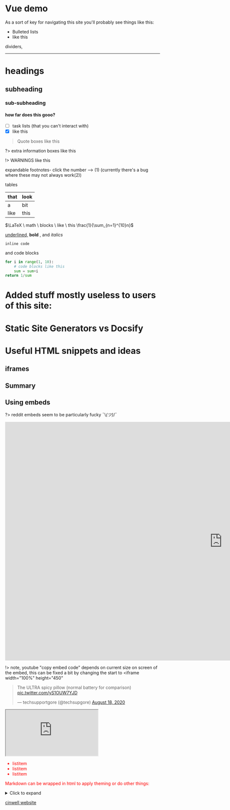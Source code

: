 # Vue demo


As a sort of key for navigating this site you'll probably see things like this:

* Bulleted lists
* like this

dividers,

---

# headings

## subheading

### sub-subheading

#### how far does this gooo?

- [ ] task lists (that you can't interact with)
- [x] like this

> Quote boxes like this

?> extra information boxes like this

!> WARNINGS like this

expandable footnotes- click the number --> <a class="ptr">(1)</a>
(currently there's a bug where these may not always work<a class="ptr">(2)</a>)


<ol hidden id="footnotes">
    <li>Like This</li>
    <li>From what I can tell this bug is related to the white space in the document around the hidden html element that this text is contained in</li>
</ol>



tables

| that | look |
| ---- | ---- |
| a    | bit  |
| like | this |

$\LaTeX \ math \ blocks \ like \ this \frac{1}{\sum_{n=1}^{10}n}$

<u>underlined,</u> **bold** , and *italics*

`inline code`

and code blocks

```python
for i in range(1, 10):
	# code blocks like this
	sum = sum+i
return 1/sum
```









# Added stuff mostly useless to users of this site:

# Static Site Generators vs Docsify

# Useful HTML snippets and ideas

## iframes

## Summary

## Using embeds

?> reddit embeds seem to be particularly fucky ¯\\_(ツ)_/¯



<iframe width="1411" height="776" src="https://www.youtube.com/embed/z2v1ok6qlr8?list=PL5cGwrD7cv8jd0PSN2E8pFD97H3R5aQwN" frameborder="0" allow="accelerometer; autoplay; encrypted-media; gyroscope; picture-in-picture" allowfullscreen></iframe>

!> note, youtube "copy embed code" depends on current size on screen of the embed, this can be fixed a bit by changing the start to <iframe width="100%" height="450"


<blockquote class="twitter-tweet"><p lang="en" dir="ltr">The ULTRA spicy pillow (normal battery for comparison) <a href="https://t.co/yS1OUW7YJD">pic.twitter.com/yS1OUW7YJD</a></p>&mdash; techsupportgore (@techsupgore) <a href="https://twitter.com/techsupgore/status/1295762626899775488?ref_src=twsrc%5Etfw">August 18, 2020</a></blockquote> <script async src="https://platform.twitter.com/widgets.js" charset="utf-8"></script>

<iframe src="https://en.wikipedia.org/wiki/Webring" title="Basic iframe test, vcv"></iframe>



<div style='color: red'>

- listitem
- listitem
- listitem

Markdown can be wrapped in html to apply theming or do other things:

</div>


<details>
<summary>Click to expand</summary>

- Abc
- Abc

</details>



[cinwell website](https://en.wikipedia.org/wiki/Webring ':include :type=iframe width=100% height=400px')



<link href='https://fonts.googleapis.com/css?family=Cabin+Condensed:700' rel='stylesheet' type='text/css'>